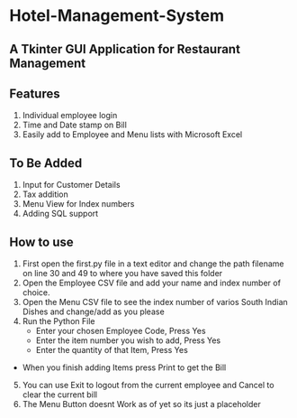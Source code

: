 # Hotel-Management-System
## A Tkinter GUI Application for Restaurant Management

##  Features
1. Individual employee login 
2. Time and Date stamp on Bill
3. Easily add to Employee and Menu lists with Microsoft Excel


## To Be Added
1. Input for Customer Details
2. Tax addition
3. Menu View for Index numbers
4. Adding SQL support


## How to use
1. First open the first.py file in a text editor and change the path filename on line 30 and 49 to where you have saved this folder
2. Open the Employee CSV file and add your name and index number of choice.
3. Open the Menu CSV file to see the index number of varios South Indian Dishes and change/add as you please
4. Run the Python File
      - Enter your chosen Employee Code, Press Yes
      - Enter the item number you wish to add, Press Yes
      - Enter the quantity of that Item, Press Yes
- When you finish adding Items press Print to get the Bill
5. You can use Exit to logout from the current employee and Cancel to clear the current bill
6. The Menu Button doesnt Work as of yet so its just a placeholder
